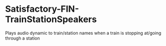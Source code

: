# Satisfactory-FIN-TrainStationSpeakers
Plays audio dynamic to train/station names when a train is stopping at/going through a station
